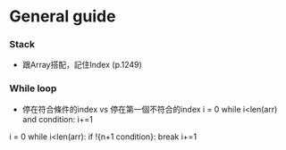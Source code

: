 # General guide

### Stack
* 跟Array搭配，記住Index (p.1249)

### While loop
* 停在符合條件的index vs 停在第一個不符合的index
i = 0
while i<len(arr) and condition:
    i+=1

i = 0
while i<len(arr):
    if !{n+1 condition}:
        break
    i+=1
